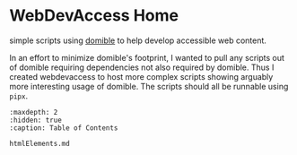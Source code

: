 # WebDevAccess Home

simple scripts using 
[domible](https://joeldodson.github.io/domible)
to help develop accessible web content.

In an effort to minimize domible's footprint,
I wanted to pull any scripts out of domible requiring dependencies not also required by domible.
Thus I created webdevaccess to host more complex scripts showing arguably more interesting usage of domible.
The scripts should all be runnable using ```pipx```.

``` {toctree}
:maxdepth: 2
:hidden: true
:caption: Table of Contents

htmlElements.md
```
